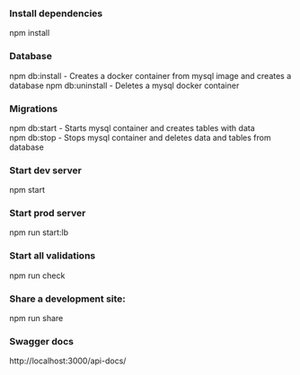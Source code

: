 ### Install dependencies
npm install

### Database
npm db:install - Creates a docker container from mysql image and creates a database
npm db:uninstall - Deletes a mysql docker container

### Migrations
npm db:start - Starts mysql container and creates tables with data  
npm db:stop - Stops mysql container and deletes data and tables from database

### Start dev server
npm start

### Start prod server
npm run start:lb

### Start all validations
npm run check

### Share a development site:
npm run share

### Swagger docs
http://localhost:3000/api-docs/
